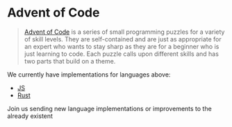 # Advent of Code

> [Advent of Code](https://adventofcode.com/2017/about) is a series of small programming puzzles for a variety of skill levels. They are self-contained and are just as appropriate for an expert who wants to stay sharp as they are for a beginner who is just learning to code. Each puzzle calls upon different skills and has two parts that build on a theme.

We currently have implementations for languages above:

- [JS](https://github.com/dynamoxteam/advent-of-code/tree/master/2017/js)
- [Rust](https://github.com/dynamoxteam/advent-of-code/tree/master/2017/rust)

Join us sending new language implementations or improvements to the already existent 